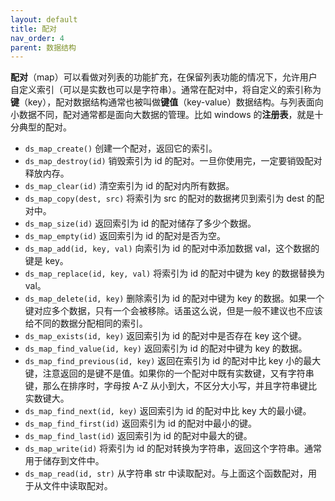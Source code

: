 ```yaml
---
layout: default
title: 配对
nav_order: 4
parent: 数据结构
---
```


**配对**（map）可以看做对列表的功能扩充，在保留列表功能的情况下，允许用户自定义索引（可以是实数也可以是字符串）。通常在配对中，将自定义的索引称为**键**（key），配对数据结构通常也被叫做**键值**（key-value）数据结构。与列表面向小数据不同，配对通常都是面向大数据的管理。比如 windows 的**注册表**，就是十分典型的配对。

* `ds_map_create()` 创建一个配对，返回它的索引。
* `ds_map_destroy(id)` 销毁索引为 id 的配对。一旦你使用完，一定要销毁配对释放内存。
* `ds_map_clear(id)` 清空索引为 id 的配对内所有数据。
* `ds_map_copy(dest, src)` 将索引为 src 的配对的数据拷贝到索引为 dest 的配对中。
* `ds_map_size(id)` 返回索引为 id 的配对储存了多少个数据。
* `ds_map_empty(id)` 返回索引为 id 的配对是否为空。
* `ds_map_add(id, key, val)` 向索引为 id 的配对中添加数据 val，这个数据的键是 key。
* `ds_map_replace(id, key, val)` 将索引为 id 的配对中键为 key 的数据替换为 val。
* `ds_map_delete(id, key)` 删除索引为 id 的配对中键为 key 的数据。如果一个键对应多个数据，只有一个会被移除。话虽这么说，但是一般不建议也不应该给不同的数据分配相同的索引。
* `ds_map_exists(id, key)` 返回索引为 id 的配对中是否存在 key 这个键。
* `ds_map_find_value(id, key)` 返回索引为 id 的配对中键为 key 的数据。
* `ds_map_find_previous(id, key)` 返回在索引为 id 的配对中比 key 小的最大键，注意返回的是键不是值。如果你的一个配对中既有实数键，又有字符串键，那么在排序时，字母按 A-Z 从小到大，不区分大小写，并且字符串键比实数键大。
* `ds_map_find_next(id, key)` 返回索引为 id 的配对中比 key 大的最小键。
* `ds_map_find_first(id)` 返回索引为 id 的配对中最小的键。
* `ds_map_find_last(id)` 返回索引为 id 的配对中最大的键。
* `ds_map_write(id)` 将索引为 id 的配对转换为字符串，返回这个字符串。通常用于储存到文件中。
* `ds_map_read(id, str)` 从字符串 str 中读取配对。与上面这个函数配对，用于从文件中读取配对。
